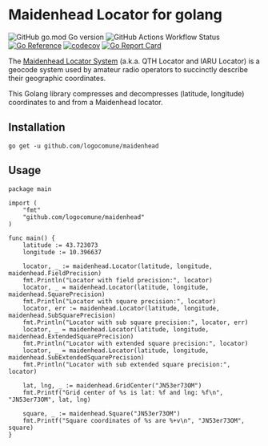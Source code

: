 # Maidenhead Locator for golang


![GitHub go.mod Go version](https://img.shields.io/github/go-mod/go-version/logocomune/maidenhead)
![GitHub Actions Workflow Status](https://img.shields.io/github/actions/workflow/status/logocomune/maidenhead/go.yml)
[![Go Reference](https://pkg.go.dev/badge/github.com/logocomune/maidenhead)](https://pkg.go.dev/github.com/logocomune/maidenhead)
[![codecov](https://codecov.io/gh/logocomune/maidenhead/graph/badge.svg?token=GGN3PHjyZV)](https://codecov.io/gh/logocomune/maidenhead)
[![Go Report Card](https://goreportcard.com/badge/github.com/logocomune/maidenhead)](https://goreportcard.com/report/github.com/maidenhead/maidenhead)

The [Maidenhead Locator System](https://en.wikipedia.org/wiki/Maidenhead_Locator_System)
(a.k.a. QTH Locator and IARU Locator) is a geocode system used by amateur radio operators
to succinctly describe their geographic coordinates.

This Golang library compresses and decompresses (latitude, longitude) coordinates to and
from a Maidenhead locator.

## Installation

```console
go get -u github.com/logocomune/maidenhead
```

## Usage

```golang
package main

import (
	"fmt"
	"github.com/logocomune/maidenhead"
)

func main() {
	latitude := 43.723073
	longitude := 10.396637

	locator, _ := maidenhead.Locator(latitude, longitude, maidenhead.FieldPrecision)
	fmt.Println("Locator with field precision:", locator)
	locator, _ = maidenhead.Locator(latitude, longitude, maidenhead.SquarePrecision)
	fmt.Println("Locator with square precision:", locator)
	locator, err := maidenhead.Locator(latitude, longitude, maidenhead.SubSquarePrecision)
	fmt.Println("Locator with sub square precision:", locator, err)
	locator, _ = maidenhead.Locator(latitude, longitude, maidenhead.ExtendedSquarePrecision)
	fmt.Println("Locator with extended square precision:", locator)
	locator, _ = maidenhead.Locator(latitude, longitude, maidenhead.SubExtendedSquarePrecision)
	fmt.Println("Locator with sub extended square precision:", locator)

	lat, lng, _ := maidenhead.GridCenter("JN53er73OM")
	fmt.Printf("Grid center of %s is lat: %f and lng: %f\n", "JN53er73OM", lat, lng)

	square, _ := maidenhead.Square("JN53er73OM")
	fmt.Printf("Square coordinates of %s are %+v\n", "JN53er73OM", square)
}
```
